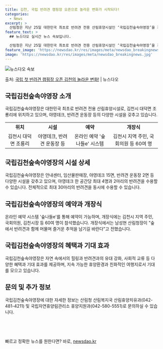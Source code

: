 ```yaml
---
title: 김천, 국립 반려견 캠핑장 오픈으로 놀라운 변화가 시작되다!
categories:
  - News
excerpt: >
  산림청은 지난 25일 대한민국 최초로 반려견 전용 산림휴양시설인 ‘국립김천숲속야영장’을 개장하는 개장식을 열…
feature_text: >
  ## 뉴스다오 실시간 뉴스 속보입니다.

  산림청은 지난 25일 대한민국 최초로 반려견 전용 산림휴양시설인 ‘국립김천숲속야영장’을 개장하는 개장식을 열…
feature_image: 'https://newsdao.kr/res/images/meta/newsdao_breakingnews.jpg'
image: 'https://newsdao.kr/res/images/meta/newsdao_breakingnews.jpg'
---
```


![뉴스다오 속보](https://newsdao.kr/res/images/meta/newsdao_breakingnews.jpg)

<p>출처: <a href="https://newsdao.kr/4445" rel="dofollow">국립 첫 반려견 캠핑장 오픈 김천의 놀라운 변화!</a> | 뉴스다오</p>

<h2 data-ke-size="size26">국립김천숲속야영장 소개</h2>
<p data-ke-size="size16">국립김천숲속야영장은 대한민국 최초로 반려견 전용 산림휴양시설로, 김천시 대덕면 조룡리에 위치하고 있으며, 야영데크, 반려견 운동장 등의 다양한 시설을 갖추고 있습니다.</p>
<table>
  <tr>
    <td style="text-align: center; height: 17px;"><b>위치</b></td>
    <td style="text-align: center; height: 17px;"><b>시설</b></td>
    <td style="text-align: center; height: 17px;"><b>예약</b></td>
    <td style="text-align: center; height: 17px;"><b>개장식</b></td>
  </tr>
  <tr>
    <td style="text-align: center; height: 17px;">김천시 대덕면 조룡리</td>
    <td style="text-align: center; height: 17px;">야영데크, 반려견 운동장 등</td>
    <td style="text-align: center; height: 17px;">온라인 예약 '숲나들e' 시스템</td>
    <td style="text-align: center; height: 17px;">김천시 지역 주민, 국회의원 등 60여 명</td>
  </tr>
</table>

<h2 data-ke-size="size26">국립김천숲속야영장의 시설 상세</h2>
<p data-ke-size="size16">국립김천숲속야영장은 안내센터, 임산물판매장, 야영데크 15면, 반려견 운동장 2면 등 다양한 시설을 갖추고 있으며, 야영데크 한 공간당 최대 4명과 2마리의 반려견을 수용할 수 있습니다. 전체적으로 최대 30마리의 반려견을 동시에 수용할 수 있습니다.</p>

<h2 data-ke-size="size26">국립김천숲속야영장의 예약과 개장식</h2>
<p data-ke-size="size16">온라인 예약 시스템 '숲나들e'를 통해 예약이 가능하며, 개장식에는 김천시 지역 주민, 국회의원, 김천시장 등 60여 명이 참석했습니다. 개장식에서는 남성현 산림청장이 "숲에서 반려견과 함께 머물며 즐거운 추억을 남기길 바란다"고 전했습니다.</p>

<h2 data-ke-size="size26">국립김천숲속야영장의 혜택과 기대 효과</h2>
<p data-ke-size="size16">국립김천숲속야영장은 자연 속에서의 힐링과 반려견과의 유대 강화, 사회적 교류 등 다양한 혜택과 기대 효과를 제공하며, 지속 가능한 휴양환경과 친화적인 여행지로서 기대를 모으고 있습니다.</p>

<h2 data-ke-size="size26">문의 및 추가 정보</h2>
<p data-ke-size="size16">국립김천숲속야영장에 대한 자세한 정보는 산림청 산림복지국 산림휴양치유과(042-481-4211) 및 국립자연휴양림관리소 휴양지원과(042-580-5551)로 문의하실 수 있습니다.</p>
<p data-ke-size="size16">&nbsp;</p>
<p data-ke-size="size16">&nbsp;</p> 

빠르고 정확한 뉴스를 원한다면? 바로, <a href="https://newsdao.kr" rel="dofollow">newsdao.kr</a>


